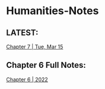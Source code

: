 # Humanities-Notes

## LATEST:
[Chapter 7 | Tue, Mar 15](https://github.com/Uriasej/Humanities-Notes/blob/main/2nd%20Semester/Chapter-7/Chapter-7.md#tuesday-march-15-2022)

## Chapter 6 Full Notes:
[Chapter 6 | 2022](https://github.com/Uriasej/Humanities-Notes/blob/main/2nd%20Semester/Chapter-6/Chapter6-Full.md#the-gothic-and-the-rebrith-of-naturalism)
